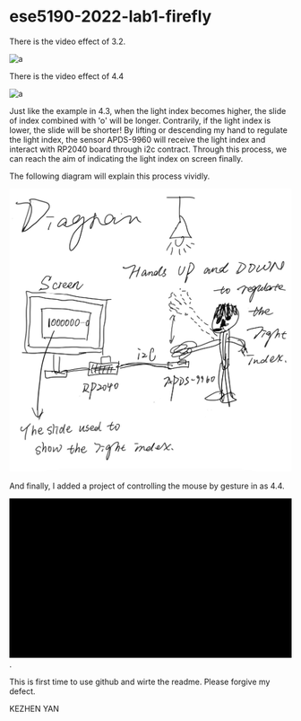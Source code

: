 # ese5190-2022-lab1-firefly
There is the video effect of 3.2.

![a](https://github.com/akiyamask/ese5190-2022-lab1-firefly/blob/main/3.2%20YKZ.gif?raw=true)


There is the video effect of 4.4

![a](https://github.com/akiyamask/ese5190-2022-lab1-firefly/blob/main/4.3%20YKZ.gif?raw=true) 

Just like the example in 4.3, when the light index becomes higher, the slide of index combined with 'o' will be longer. Contrarily, if the light index is lower, the slide will be shorter! By lifting or descending my hand to regulate the light index, the sensor APDS-9960 will receive the light index and interact with RP2040 board through i2c contract. Through this process, we can reach the aim of indicating the light index on screen finally.

The following diagram will explain this process vividly.

![a](https://github.com/akiyamask/ese5190-2022-lab1-firefly/blob/main/M()%254KFOA9A03%5D~5GJ%5B%7B~DG.jpg?raw=true)

And finally, I added a project of controlling the mouse by gesture in as 4.4.

![a](https://github.com/akiyamask/ese5190-2022-lab1-firefly/blob/main/4.4.gif?raw=true).

This is first time to use github and wirte the readme. Please forgive my defect.

KEZHEN YAN

